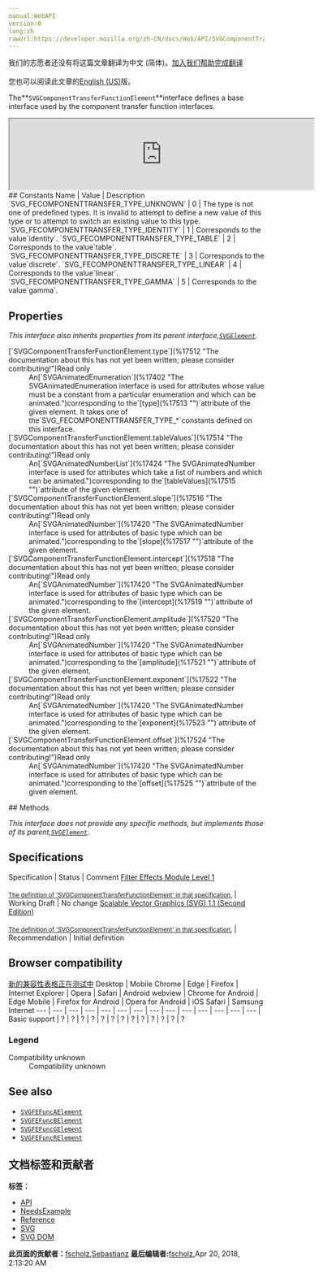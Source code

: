 ```yaml
---
manual:WebAPI
version:0
lang:zh
rawUrl:https://developer.mozilla.org/zh-CN/docs/Web/API/SVGComponentTransferFunctionElement
---
```




<bdi>我们的志愿者还没有将这篇文章翻译为<bdi>中文 (简体)</bdi>。[加入我们帮助完成翻译](%17510 "")<br></br>您也可以阅读此文章的[English (US)](%17511 "")版。</bdi>






The**`SVGComponentTransferFunctionElement`**interface defines a base interface used by the component transfer function interfaces.

<iframe src='https://mdn.mozillademos.org/en-US/docs/Web/API/SVGComponentTransferFunctionElement$samples/inheritance_diagram?revision=1375623' width='600' height='140'></iframe>
## Constants<a name="Constants"></a>
Name | Value | Description 
`SVG_FECOMPONENTTRANSFER_TYPE_UNKNOWN` | 0 | The type is not one of predefined types. It is invalid to attempt to define a new value of this type or to attempt to switch an existing value to this type. 
`SVG_FECOMPONENTTRANSFER_TYPE_IDENTITY` | 1 | Corresponds to the value`identity`. 
`SVG_FECOMPONENTTRANSFER_TYPE_TABLE` | 2 | Corresponds to the value`table`. 
`SVG_FECOMPONENTTRANSFER_TYPE_DISCRETE` | 3 | Corresponds to the value`discrete`. 
`SVG_FECOMPONENTTRANSFER_TYPE_LINEAR` | 4 | Corresponds to the value`linear`. 
`SVG_FECOMPONENTTRANSFER_TYPE_GAMMA` | 5 | Corresponds to the value`gamma`. 


## Properties<a name="Properties"></a>


<em>This interface also inherits properties from its parent interface,[`SVGElement`](%17342 "All of the SVG DOM interfaces that correspond directly to elements in the SVG language derive from the SVGElement interface.").</em>

<dl><dt>[`SVGComponentTransferFunctionElement.type`](%17512 "The documentation about this has not yet been written; please consider contributing!")Read only</dt><dd>An[`SVGAnimatedEnumeration`](%17402 "The SVGAnimatedEnumeration interface is used for attributes whose value must be a constant from a particular enumeration and which can be animated.")corresponding to the`[type](%17513 "")`attribute of the given element. It takes one of the`SVG_FECOMPONENTTRANSFER_TYPE_*`constants defined on this interface.</dd><dt>[`SVGComponentTransferFunctionElement.tableValues`](%17514 "The documentation about this has not yet been written; please consider contributing!")Read only</dt><dd>An[`SVGAnimatedNumberList`](%17424 "The SVGAnimatedNumber interface is used for attributes which take a list of numbers and which can be animated.")corresponding to the`[tableValues](%17515 "")`attribute of the given element.</dd><dt>[`SVGComponentTransferFunctionElement.slope`](%17516 "The documentation about this has not yet been written; please consider contributing!")Read only</dt><dd>An[`SVGAnimatedNumber`](%17420 "The SVGAnimatedNumber interface is used for attributes of basic type <Number> which can be animated.")corresponding to the`[slope](%17517 "")`attribute of the given element.</dd><dt>[`SVGComponentTransferFunctionElement.intercept`](%17518 "The documentation about this has not yet been written; please consider contributing!")Read only</dt><dd>An[`SVGAnimatedNumber`](%17420 "The SVGAnimatedNumber interface is used for attributes of basic type <Number> which can be animated.")corresponding to the`[intercept](%17519 "")`attribute of the given element.</dd><dt>[`SVGComponentTransferFunctionElement.amplitude`](%17520 "The documentation about this has not yet been written; please consider contributing!")Read only</dt><dd>An[`SVGAnimatedNumber`](%17420 "The SVGAnimatedNumber interface is used for attributes of basic type <Number> which can be animated.")corresponding to the`[amplitude](%17521 "")`attribute of the given element.</dd><dt>[`SVGComponentTransferFunctionElement.exponent`](%17522 "The documentation about this has not yet been written; please consider contributing!")Read only</dt><dd>An[`SVGAnimatedNumber`](%17420 "The SVGAnimatedNumber interface is used for attributes of basic type <Number> which can be animated.")corresponding to the`[exponent](%17523 "")`attribute of the given element.</dd><dt>[`SVGComponentTransferFunctionElement.offset`](%17524 "The documentation about this has not yet been written; please consider contributing!")Read only</dt><dd>An[`SVGAnimatedNumber`](%17420 "The SVGAnimatedNumber interface is used for attributes of basic type <Number> which can be animated.")corresponding to the`[offset](%17525 "")`attribute of the given element.</dd></dl>
## Methods<a name="Methods"></a>


<em>This interface does not provide any specific methods, but implements those of its parent,[`SVGElement`](%17342 "All of the SVG DOM interfaces that correspond directly to elements in the SVG language derive from the SVGElement interface.").</em>


## Specifications<a name="Specifications"></a>
Specification | Status | Comment 
[Filter Effects Module Level 1<br></br><small>The definition of &#39;SVGComponentTransferFunctionElement&#39; in that specification.</small>](%17526 "") | Working Draft | No change 
[Scalable Vector Graphics (SVG) 1.1 (Second Edition)<br></br><small>The definition of &#39;SVGComponentTransferFunctionElement&#39; in that specification.</small>](%17527 "") | Recommendation | Initial definition 


## Browser compatibility<a name="Browser_compatibility"></a>
[新的兼容性表格正在测试中<i></i>](%3360 "")
<abbr>Desktop<i></i></abbr> | <abbr>Mobile<i></i></abbr> 
<abbr>Chrome<i></i></abbr> | <abbr>Edge<i></i></abbr> | <abbr>Firefox<i></i></abbr> | <abbr>Internet Explorer<i></i></abbr> | <abbr>Opera<i></i></abbr> | <abbr>Safari<i></i></abbr> | <abbr>Android webview<i></i></abbr> | <abbr>Chrome for Android<i></i></abbr> | <abbr>Edge Mobile<i></i></abbr> | <abbr>Firefox for Android<i></i></abbr> | <abbr>Opera for Android<i></i></abbr> | <abbr>iOS Safari<i></i></abbr> | <abbr>Samsung Internet<i></i></abbr> 
 ---  |  ---  |  ---  |  ---  |  ---  |  ---  |  ---  |  ---  |  ---  |  ---  |  ---  |  ---  |  ---  |  ---  | 
Basic support | <abbr>?</abbr> | <abbr>?</abbr> | <abbr>?</abbr> | <abbr>?</abbr> | <abbr>?</abbr> | <abbr>?</abbr> | <abbr>?</abbr> | <abbr>?</abbr> | <abbr>?</abbr> | <abbr>?</abbr> | <abbr>?</abbr> | <abbr>?</abbr> | <abbr>?</abbr> 


### Legend<a name="Legend"></a>
<dl><dt><abbr>Compatibility unknown</abbr></dt><dd>Compatibility unknown</dd></dl>

## See also<a name="See_also"></a>

* [`SVGFEFuncAElement`](%17528 "The SVGFEFuncAElement interface corresponds to the <feFuncA> element.")
* [`SVGFEFuncBElement`](%17529 "The SVGFEFuncBElement interface corresponds to the <feFuncB> element.")
* [`SVGFEFuncGElement`](%17530 "The SVGFEFuncGElement interface corresponds to the <feFuncG> element.")
* [`SVGFEFuncRElement`](%17531 "The SVGFEFuncRElement interface corresponds to the <feFuncR> element.")



## 文档标签和贡献者
**标签：**
* [API](%50 "")
* [NeedsExample](%13047 "")
* [Reference](%3381 "")
* [SVG](%457 "")
* [SVG DOM](%17335 "")

**此页面的贡献者：**[fscholz](%60 ""),[Sebastianz](%4468 "")
**最后编辑者:**[fscholz](%60 ""),<time>Apr 20, 2018, 2:13:20 AM</time>


